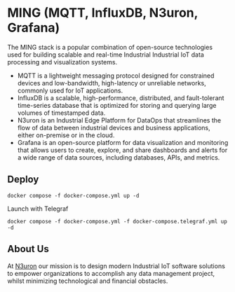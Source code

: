# MING (MQTT, InfluxDB, N3uron, Grafana)

The MING stack is a popular combination of open-source technologies used for building scalable and real-time Industrial Industrial IoT data processing and visualization systems.

* MQTT is a lightweight messaging protocol designed for constrained devices and low-bandwidth, high-latency or unreliable networks, commonly used for IoT applications.
* InfluxDB is a scalable, high-performance, distributed, and fault-tolerant time-series database that is optimized for storing and querying large volumes of timestamped data.
* N3uron is an Industrial Edge Platform for DataOps that streamlines the flow of data between industrial devices and business applications, either on-premise or in the cloud.
* Grafana is an open-source platform for data visualization and monitoring that allows users to create, explore, and share dashboards and alerts for a wide range of data sources, including databases, APIs, and metrics.

## Deploy

```shell
docker compose -f docker-compose.yml up -d
```

Launch with Telegraf

```shell
docker compose -f docker-compose.yml -f docker-compose.telegraf.yml up -d
```

## About Us

At [N3uron](https://n3uron.com/) our mission is to design modern Industrial IoT software solutions to empower organizations to accomplish any data management project, whilst minimizing technological and financial obstacles.
